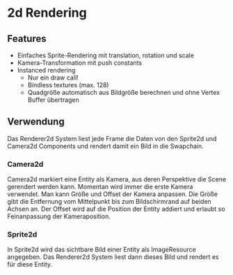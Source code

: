 # 2d Rendering

## Features

- Einfaches Sprite-Rendering mit translation, rotation und scale
- Kamera-Transformation mit push constants
- Instanced rendering
  - Nur ein draw call!
  - Bindless textures (max. 128)
  - Quadgröße automatisch aus Bildgröße berechnen und ohne Vertex Buffer übertragen

## Verwendung

Das Renderer2d System liest jede Frame die Daten von den Sprite2d und Camera2d Components und rendert damit ein Bild in die Swapchain.

### Camera2d

Camera2d markiert eine Entity als Kamera, aus deren Perspektive die Scene gerendert werden kann. Momentan wird immer die erste Kamera verwendet. Man kann Größe und Offset der Kamera anpassen. Die Größe gibt die Entfernung vom Mittelpunkt bis zum Bildschirmrand auf beiden Achsen an. Der Offset wird auf die Position der Entity addiert und erlaubt so Feinanpassung der Kameraposition.

### Sprite2d

In Sprite2d wird das sichtbare Bild einer Entity als ImageResource angegeben. Das Renderer2d System liest dann dieses Bild und rendert es für diese Entity.
